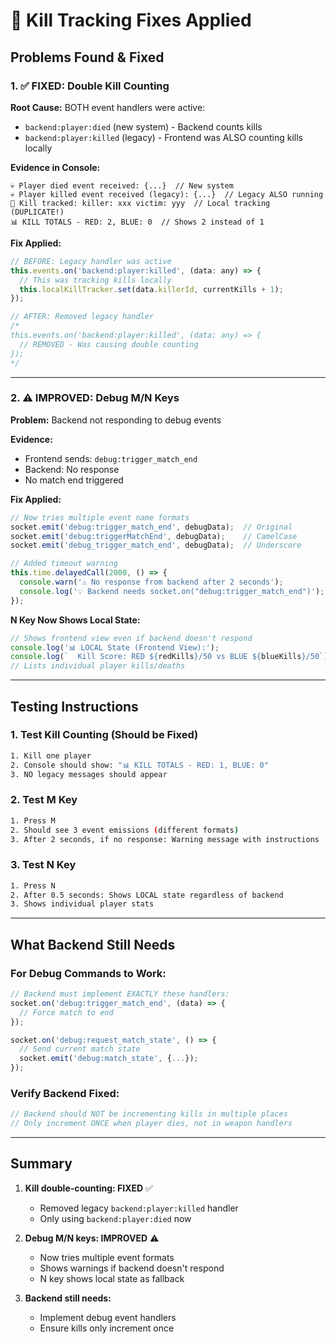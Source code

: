 # 🔧 Kill Tracking Fixes Applied

## Problems Found & Fixed

### 1. ✅ **FIXED: Double Kill Counting**

**Root Cause:** BOTH event handlers were active:
- `backend:player:died` (new system) - Backend counts kills
- `backend:player:killed` (legacy) - Frontend was ALSO counting kills locally

**Evidence in Console:**
```
💀 Player died event received: {...}  // New system
💀 Player killed event received (legacy): {...}  // Legacy ALSO running
🎯 Kill tracked: killer: xxx victim: yyy  // Local tracking (DUPLICATE!)
📊 KILL TOTALS - RED: 2, BLUE: 0  // Shows 2 instead of 1
```

**Fix Applied:**
```javascript
// BEFORE: Legacy handler was active
this.events.on('backend:player:killed', (data: any) => {
  // This was tracking kills locally
  this.localKillTracker.set(data.killerId, currentKills + 1);
});

// AFTER: Removed legacy handler
/*
this.events.on('backend:player:killed', (data: any) => {
  // REMOVED - Was causing double counting
});
*/
```

---

### 2. ⚠️ **IMPROVED: Debug M/N Keys**

**Problem:** Backend not responding to debug events

**Evidence:**
- Frontend sends: `debug:trigger_match_end`
- Backend: No response
- No match end triggered

**Fix Applied:**
```javascript
// Now tries multiple event name formats
socket.emit('debug:trigger_match_end', debugData);  // Original
socket.emit('debug:triggerMatchEnd', debugData);    // CamelCase
socket.emit('debug_trigger_match_end', debugData);  // Underscore

// Added timeout warning
this.time.delayedCall(2000, () => {
  console.warn('⚠️ No response from backend after 2 seconds');
  console.log('💡 Backend needs socket.on("debug:trigger_match_end")');
});
```

**N Key Now Shows Local State:**
```javascript
// Shows frontend view even if backend doesn't respond
console.log('📊 LOCAL State (Frontend View):');
console.log(`  Kill Score: RED ${redKills}/50 vs BLUE ${blueKills}/50`);
// Lists individual player kills/deaths
```

---

## Testing Instructions

### 1. Test Kill Counting (Should be Fixed)
```bash
1. Kill one player
2. Console should show: "📊 KILL TOTALS - RED: 1, BLUE: 0"
3. NO legacy messages should appear
```

### 2. Test M Key
```bash
1. Press M
2. Should see 3 event emissions (different formats)
3. After 2 seconds, if no response: Warning message with instructions
```

### 3. Test N Key  
```bash
1. Press N
2. After 0.5 seconds: Shows LOCAL state regardless of backend
3. Shows individual player stats
```

---

## What Backend Still Needs

### For Debug Commands to Work:
```javascript
// Backend must implement EXACTLY these handlers:
socket.on('debug:trigger_match_end', (data) => {
  // Force match to end
});

socket.on('debug:request_match_state', () => {
  // Send current match state
  socket.emit('debug:match_state', {...});
});
```

### Verify Backend Fixed:
```javascript
// Backend should NOT be incrementing kills in multiple places
// Only increment ONCE when player dies, not in weapon handlers
```

---

## Summary

1. **Kill double-counting: FIXED** ✅
   - Removed legacy `backend:player:killed` handler
   - Only using `backend:player:died` now

2. **Debug M/N keys: IMPROVED** ⚠️
   - Now tries multiple event formats
   - Shows warnings if backend doesn't respond
   - N key shows local state as fallback

3. **Backend still needs:**
   - Implement debug event handlers
   - Ensure kills only increment once
